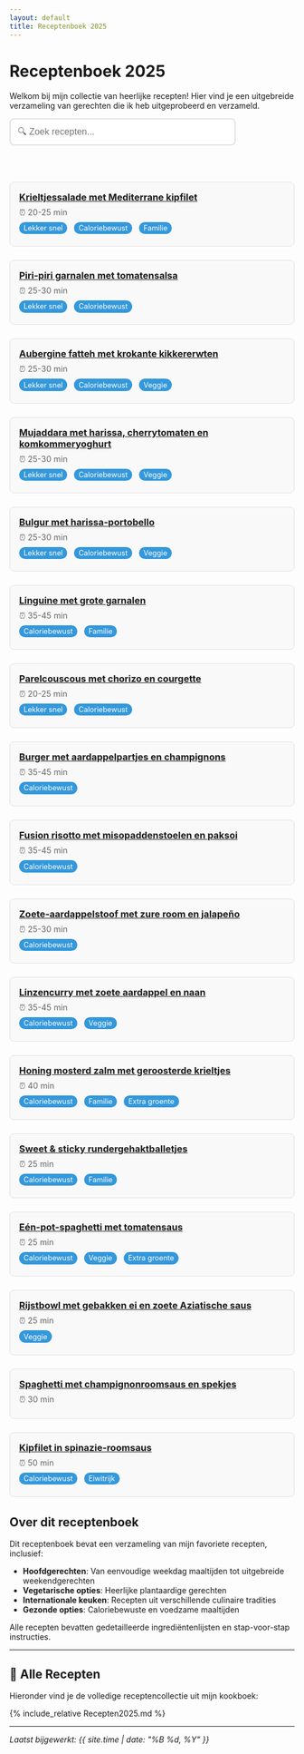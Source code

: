 ```yaml
---
layout: default
title: Receptenboek 2025
---
```


<style>
.recipe-grid {
  display: grid;
  grid-template-columns: repeat(auto-fill, minmax(300px, 1fr));
  gap: 1.5rem;
  margin: 2rem 0;
}

.recipe-card {
  border: 1px solid #e1e1e1;
  border-radius: 8px;
  padding: 1rem;
  background: #f9f9f9;
  transition: transform 0.2s ease, box-shadow 0.2s ease;
}

.recipe-card:hover {
  transform: translateY(-2px);
  box-shadow: 0 4px 12px rgba(0,0,0,0.1);
}

.recipe-card h3 {
  margin-top: 0;
  margin-bottom: 0.5rem;
  color: #2c3e50;
}

.recipe-meta {
  font-size: 0.9rem;
  color: #666;
  margin-bottom: 0.5rem;
}

.recipe-tags {
  margin-top: 0.5rem;
}

.recipe-tag {
  display: inline-block;
  background: #3498db;
  color: white;
  padding: 0.2rem 0.5rem;
  border-radius: 12px;
  font-size: 0.8rem;
  margin-right: 0.5rem;
  margin-bottom: 0.3rem;
}

.search-box {
  width: 100%;
  max-width: 400px;
  padding: 0.8rem;
  border: 2px solid #e1e1e1;
  border-radius: 8px;
  font-size: 1rem;
  margin-bottom: 2rem;
}

.search-box:focus {
  outline: none;
  border-color: #3498db;
}
</style>

# Receptenboek 2025

Welkom bij mijn collectie van heerlijke recepten! Hier vind je een uitgebreide verzameling van gerechten die ik heb uitgeprobeerd en verzameld.

<input type="text" class="search-box" id="recipeSearch" placeholder="🔍 Zoek recepten..." onkeyup="filterRecipes()">

<div class="recipe-grid" id="recipeGrid">
  <div class="recipe-card">
    <h3><a href="#krieltjessalade-met-mediterrane-kipfilet">Krieltjessalade met Mediterrane kipfilet</a></h3>
    <div class="recipe-meta">⏰ 20-25 min</div>
    <div class="recipe-tags">
      <span class="recipe-tag">Lekker snel</span>
      <span class="recipe-tag">Caloriebewust</span>
      <span class="recipe-tag">Familie</span>
    </div>
  </div>

  <div class="recipe-card">
    <h3><a href="#piri-piri-garnalen-met-tomatensalsa">Piri-piri garnalen met tomatensalsa</a></h3>
    <div class="recipe-meta">⏰ 25-30 min</div>
    <div class="recipe-tags">
      <span class="recipe-tag">Lekker snel</span>
      <span class="recipe-tag">Caloriebewust</span>
    </div>
  </div>

  <div class="recipe-card">
    <h3><a href="#aubergine-fatteh-met-krokante-kikkererwten">Aubergine fatteh met krokante kikkererwten</a></h3>
    <div class="recipe-meta">⏰ 25-30 min</div>
    <div class="recipe-tags">
      <span class="recipe-tag">Lekker snel</span>
      <span class="recipe-tag">Caloriebewust</span>
      <span class="recipe-tag">Veggie</span>
    </div>
  </div>

  <div class="recipe-card">
    <h3><a href="#mujaddara-met-harissa-cherrytomaten-en-komkommeryoghurt">Mujaddara met harissa, cherrytomaten en komkommeryoghurt</a></h3>
    <div class="recipe-meta">⏰ 25-30 min</div>
    <div class="recipe-tags">
      <span class="recipe-tag">Lekker snel</span>
      <span class="recipe-tag">Caloriebewust</span>
      <span class="recipe-tag">Veggie</span>
    </div>
  </div>

  <div class="recipe-card">
    <h3><a href="#bulgur-met-harissa-portobello-knapperige-kikkererwten-en-tomaat-komkommersalade">Bulgur met harissa-portobello</a></h3>
    <div class="recipe-meta">⏰ 25-30 min</div>
    <div class="recipe-tags">
      <span class="recipe-tag">Lekker snel</span>
      <span class="recipe-tag">Caloriebewust</span>
      <span class="recipe-tag">Veggie</span>
    </div>
  </div>

  <div class="recipe-card">
    <h3><a href="#linguine-met-grote-garnalen">Linguine met grote garnalen</a></h3>
    <div class="recipe-meta">⏰ 35-45 min</div>
    <div class="recipe-tags">
      <span class="recipe-tag">Caloriebewust</span>
      <span class="recipe-tag">Familie</span>
    </div>
  </div>

  <div class="recipe-card">
    <h3><a href="#parelcouscous-met-chorizo-en-courgette">Parelcouscous met chorizo en courgette</a></h3>
    <div class="recipe-meta">⏰ 20-25 min</div>
    <div class="recipe-tags">
      <span class="recipe-tag">Lekker snel</span>
      <span class="recipe-tag">Caloriebewust</span>
    </div>
  </div>

  <div class="recipe-card">
    <h3><a href="#burger-met-aardappelpartjes-en-champignons">Burger met aardappelpartjes en champignons</a></h3>
    <div class="recipe-meta">⏰ 35-45 min</div>
    <div class="recipe-tags">
      <span class="recipe-tag">Caloriebewust</span>
    </div>
  </div>

  <div class="recipe-card">
    <h3><a href="#fusion-risotto-met-misopaddenstoelen-en-paksoi">Fusion risotto met misopaddenstoelen en paksoi</a></h3>
    <div class="recipe-meta">⏰ 35-45 min</div>
    <div class="recipe-tags">
      <span class="recipe-tag">Caloriebewust</span>
    </div>
  </div>

  <div class="recipe-card">
    <h3><a href="#zoete-aardappelstoof-met-zure-room-en-jalapeño">Zoete-aardappelstoof met zure room en jalapeño</a></h3>
    <div class="recipe-meta">⏰ 25-30 min</div>
    <div class="recipe-tags">
      <span class="recipe-tag">Caloriebewust</span>
    </div>
  </div>

  <div class="recipe-card">
    <h3><a href="#linzencurry-met-zoete-aardappel-en-naan">Linzencurry met zoete aardappel en naan</a></h3>
    <div class="recipe-meta">⏰ 35-45 min</div>
    <div class="recipe-tags">
      <span class="recipe-tag">Caloriebewust</span>
      <span class="recipe-tag">Veggie</span>
    </div>
  </div>

  <div class="recipe-card">
    <h3><a href="#honing-mosterd-zalm-met-geroosterde-krieltjes">Honing mosterd zalm met geroosterde krieltjes</a></h3>
    <div class="recipe-meta">⏰ 40 min</div>
    <div class="recipe-tags">
      <span class="recipe-tag">Caloriebewust</span>
      <span class="recipe-tag">Familie</span>
      <span class="recipe-tag">Extra groente</span>
    </div>
  </div>

  <div class="recipe-card">
    <h3><a href="#sweet--sticky-rundergehaktballetjes">Sweet & sticky rundergehaktballetjes</a></h3>
    <div class="recipe-meta">⏰ 25 min</div>
    <div class="recipe-tags">
      <span class="recipe-tag">Caloriebewust</span>
      <span class="recipe-tag">Familie</span>
    </div>
  </div>

  <div class="recipe-card">
    <h3><a href="#eén-pot-spaghetti-met-tomatensaus">Eén-pot-spaghetti met tomatensaus</a></h3>
    <div class="recipe-meta">⏰ 25 min</div>
    <div class="recipe-tags">
      <span class="recipe-tag">Caloriebewust</span>
      <span class="recipe-tag">Veggie</span>
      <span class="recipe-tag">Extra groente</span>
    </div>
  </div>

  <div class="recipe-card">
    <h3><a href="#rijstbowl-met-gebakken-ei-en-zoete-aziatische-saus">Rijstbowl met gebakken ei en zoete Aziatische saus</a></h3>
    <div class="recipe-meta">⏰ 25 min</div>
    <div class="recipe-tags">
      <span class="recipe-tag">Veggie</span>
    </div>
  </div>

  <div class="recipe-card">
    <h3><a href="#spaghetti-met-champignonroomsaus-en-spekjes">Spaghetti met champignonroomsaus en spekjes</a></h3>
    <div class="recipe-meta">⏰ 30 min</div>
    <div class="recipe-tags">
    </div>
  </div>

  <div class="recipe-card">
    <h3><a href="#kipfilet-in-spinazie-roomsaus">Kipfilet in spinazie-roomsaus</a></h3>
    <div class="recipe-meta">⏰ 50 min</div>
    <div class="recipe-tags">
      <span class="recipe-tag">Caloriebewust</span>
      <span class="recipe-tag">Eiwitrijk</span>
    </div>
  </div>
</div>

<script>
function filterRecipes() {
  const searchTerm = document.getElementById('recipeSearch').value.toLowerCase();
  const recipeCards = document.querySelectorAll('.recipe-card');
  
  recipeCards.forEach(card => {
    const title = card.querySelector('h3 a').textContent.toLowerCase();
    const tags = Array.from(card.querySelectorAll('.recipe-tag')).map(tag => tag.textContent.toLowerCase()).join(' ');
    const searchText = title + ' ' + tags;
    
    if (searchText.includes(searchTerm)) {
      card.style.display = 'block';
    } else {
      card.style.display = 'none';
    }
  });
}
</script>

## Over dit receptenboek

Dit receptenboek bevat een verzameling van mijn favoriete recepten, inclusief:

- **Hoofdgerechten**: Van eenvoudige weekdag maaltijden tot uitgebreide weekendgerechten
- **Vegetarische opties**: Heerlijke plantaardige gerechten
- **Internationale keuken**: Recepten uit verschillende culinaire tradities
- **Gezonde opties**: Caloriebewuste en voedzame maaltijden

Alle recepten bevatten gedetailleerde ingrediëntenlijsten en stap-voor-stap instructies.

---

## 📖 Alle Recepten

Hieronder vind je de volledige receptencollectie uit mijn kookboek:

{% include_relative Recepten2025.md %}

---

*Laatst bijgewerkt: {{ site.time | date: "%B %d, %Y" }}*